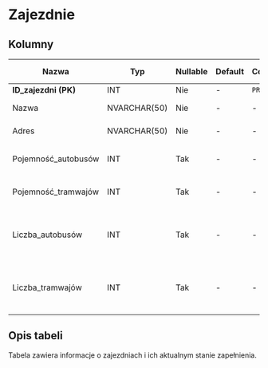 # Zajezdnie

## Kolumny

| Nazwa                | Typ          | Nullable | Default | Constraints   | Klucze obce | Opis                                              |
| -------------------- | ------------ | -------- | ------- | ------------- | ----------- | ------------------------------------------------- |
| **ID_zajezdni (PK)** | INT          | Nie      | -       | `PRIMARY KEY` | -           | ID zajezdni                                       |
| Nazwa                | NVARCHAR(50) | Nie      | -       | -             | -           | Nazwa zajezdni                                    |
| Adres                | NVARCHAR(50) | Nie      | -       | -             | -           | Adres zajezdni                                    |
| Pojemność_autobusów  | INT          | Tak      | -       | -             | -           | Maksymalna pojemność autobusów                    |
| Pojemność_tramwajów  | INT          | Tak      | -       | -             | -           | Maksymalna pojemność tramwajów                    |
| Liczba_autobusów     | INT          | Tak      | -       | -             | -           | Liczba autobusów obecnie przypisanych do zajezdni |
| Liczba_tramwajów     | INT          | Tak      | -       | -             | -           | Liczba pojazdów obecnie przypisanych do zajezdni  |

## Opis tabeli

Tabela zawiera informacje o zajezdniach i ich aktualnym stanie zapełnienia.
